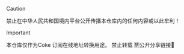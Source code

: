 > [!CAUTION]
> 禁止在中华人民共和国境内平台公开传播本仓库内的任何内容或以此牟利！

> [!IMPORTANT]
> 本仓库仅作为Coke 订阅在线地址转换用途。
> 禁止转载 🈲公开分享链接🔗
